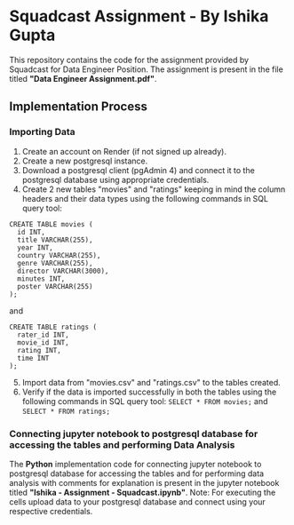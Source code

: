 # Squadcast Assignment - By Ishika Gupta
This repository contains the code for the assignment provided by Squadcast for Data Engineer Position. The assignment is present in the file titled **"Data Engineer Assignment.pdf"**.

## Implementation Process

### Importing Data
1. Create an account on Render (if not signed up already).
2. Create a new postgresql instance.
3. Download a postgresql client (pgAdmin 4) and connect it to the postgresql database using appropriate credentials.
4. Create 2 new tables "movies" and "ratings" keeping in mind the column headers and their data types using the following commands in SQL query tool:
  ```
CREATE TABLE movies (
	id INT,
	title VARCHAR(255),
	year INT,
	country VARCHAR(255),
	genre VARCHAR(255),
	director VARCHAR(3000),
	minutes INT,
	poster VARCHAR(255)
);
```
and
  ```
CREATE TABLE ratings (
	rater_id INT,
	movie_id INT,
	rating INT,
	time INT
);
```
5. Import data from "movies.csv" and "ratings.csv" to the tables created.
6. Verify if the data is imported successfully in both the tables using the following commands in SQL query tool:
```SELECT * FROM movies;```
and
```SELECT * FROM ratings;```

### Connecting jupyter notebook to postgresql database for accessing the tables and performing Data Analysis

The **Python** implementation code for connecting jupyter notebook to postgresql database for accessing the tables and for performing data analysis with comments for explanation is present in the jupyter notebook titled **"Ishika - Assignment - Squadcast.ipynb"**.
Note: For executing the cells upload data to your postgresql database and connect using your respective credentials.
